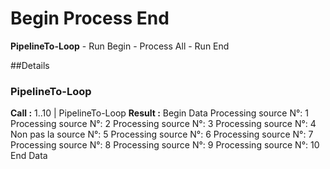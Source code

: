 # Begin Process End

**PipelineTo-Loop** - Run Begin - Process All - Run End 





##Details 
### PipelineTo-Loop
**Call :** 1..10 | PipelineTo-Loop
**Result :**
Begin Data
Processing source N°: 1
Processing source N°: 2
Processing source N°: 3
Processing source N°: 4
Non pas la source N°: 5
Processing source N°: 6
Processing source N°: 7
Processing source N°: 8
Processing source N°: 9
Processing source N°: 10
End Data
